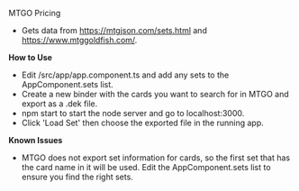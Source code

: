 MTGO Pricing

- Gets data from https://mtgjson.com/sets.html and https://www.mtggoldfish.com/.

**How to Use**
- Edit /src/app/app.component.ts and add any sets to the AppComponent.sets list.
- Create a new binder with the cards you want to search for in MTGO and export as a .dek file.
- npm start to start the node server and go to localhost:3000.
- Click 'Load Set' then choose the exported file in the running app.

**Known Issues**
- MTGO does not export set information for cards, so the first set that has the card name in it will be used. Edit the AppComponent.sets list to ensure you find the right sets.